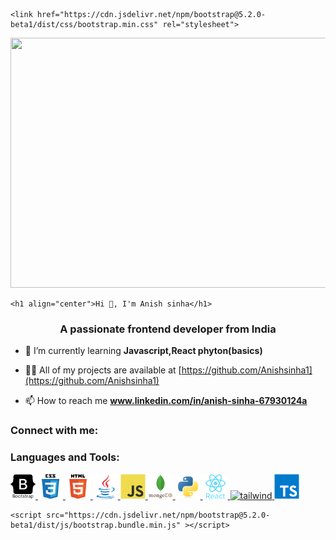 <!doctype html>
<html lang="en">
  <head>
    <meta charset="utf-8">
    <meta name="viewport" content="width=device-width, initial-scale=1">
    
    <link href="https://cdn.jsdelivr.net/npm/bootstrap@5.2.0-beta1/dist/css/bootstrap.min.css" rel="stylesheet">
  </head>
  <body>
    <img   width="900" height="400" class="m-4"src="https://media2.giphy.com/media/coxQHKASG60HrHtvkt/giphy.gif?cid=6c09b9526xz3z2tlx0nfc67pja24emb3reh7onoo4u0l2cni&ep=v1_gifs_search&rid=giphy.gif&ct=g">

    <h1 align="center">Hi 👋, I'm Anish sinha</h1>
<h3 align="center">A passionate frontend developer from India</h3>

- 🌱 I’m currently learning **Javascript,React phyton(basics)**

- 👨‍💻 All of my projects are available at [https://github.com/Anishsinha1](https://github.com/Anishsinha1)

- 📫 How to reach me **www.linkedin.com/in/anish-sinha-67930124a**

<h3 align="left">Connect with me:</h3>
<p align="left">
</p>

<h3 align="left">Languages and Tools:</h3>
<p align="left"> <a href="https://getbootstrap.com" target="_blank" rel="noreferrer"> <img src="https://raw.githubusercontent.com/devicons/devicon/master/icons/bootstrap/bootstrap-plain-wordmark.svg" alt="bootstrap" width="40" height="40"/> </a> <a href="https://www.w3schools.com/css/" target="_blank" rel="noreferrer"> <img src="https://raw.githubusercontent.com/devicons/devicon/master/icons/css3/css3-original-wordmark.svg" alt="css3" width="40" height="40"/> </a> <a href="https://www.w3.org/html/" target="_blank" rel="noreferrer"> <img src="https://raw.githubusercontent.com/devicons/devicon/master/icons/html5/html5-original-wordmark.svg" alt="html5" width="40" height="40"/> </a> <a href="https://www.java.com" target="_blank" rel="noreferrer"> <img src="https://raw.githubusercontent.com/devicons/devicon/master/icons/java/java-original.svg" alt="java" width="40" height="40"/> </a> <a href="https://developer.mozilla.org/en-US/docs/Web/JavaScript" target="_blank" rel="noreferrer"> <img src="https://raw.githubusercontent.com/devicons/devicon/master/icons/javascript/javascript-original.svg" alt="javascript" width="40" height="40"/> </a> <a href="https://www.mongodb.com/" target="_blank" rel="noreferrer"> <img src="https://raw.githubusercontent.com/devicons/devicon/master/icons/mongodb/mongodb-original-wordmark.svg" alt="mongodb" width="40" height="40"/> </a> <a href="https://www.python.org" target="_blank" rel="noreferrer"> <img src="https://raw.githubusercontent.com/devicons/devicon/master/icons/python/python-original.svg" alt="python" width="40" height="40"/> </a> <a href="https://reactjs.org/" target="_blank" rel="noreferrer"> <img src="https://raw.githubusercontent.com/devicons/devicon/master/icons/react/react-original-wordmark.svg" alt="react" width="40" height="40"/> </a> <a href="https://tailwindcss.com/" target="_blank" rel="noreferrer"> <img src="https://www.vectorlogo.zone/logos/tailwindcss/tailwindcss-icon.svg" alt="tailwind" width="40" height="40"/> </a> <a href="https://www.typescriptlang.org/" target="_blank" rel="noreferrer"> <img src="https://raw.githubusercontent.com/devicons/devicon/master/icons/typescript/typescript-original.svg" alt="typescript" width="40" height="40"/> </a> </p>

  
    <script src="https://cdn.jsdelivr.net/npm/bootstrap@5.2.0-beta1/dist/js/bootstrap.bundle.min.js" ></script>
  </body>
</html>
